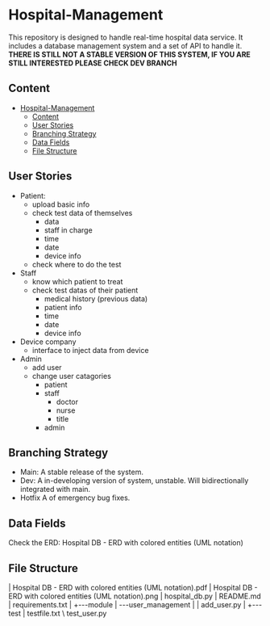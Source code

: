# Hospital-Management
This repository is designed to handle real-time hospital data service.
It includes a database management system and a set of API to handle it.
**THERE IS STILL NOT A STABLE VERSION OF THIS SYSTEM, IF YOU ARE STILL INTERESTED PLEASE CHECK DEV BRANCH**

## Content
- [Hospital-Management](#hospital-management)
  - [Content](#content)
  - [User Stories](#user-stories)
  - [Branching Strategy](#branching-strategy)
  - [Data Fields](#data-fields)
  - [File Structure](#file-structure)
## User Stories
- Patient:
  - upload basic info
  - check test data of themselves
    - data
    - staff in charge
    - time
    - date
    - device info
  - check where to do the test
- Staff
  - know which patient to treat
  - check test datas of their patient
    - medical history (previous data)
    - patient info
    - time
    - date
    - device info
- Device company
  - interface to inject data from device
- Admin
  - add user
  - change user catagories
    - patient
    - staff
      - doctor
      - nurse
      - title
    - admin


## Branching Strategy
- Main:     A stable release of the system.
- Dev:      A in-developing version of system, unstable. Will bidirectionally integrated with main.
- Hotfix    A of emergency bug fixes. 

## Data Fields
Check the ERD:  Hospital DB - ERD with colored entities (UML notation)

## File Structure
|   Hospital DB - ERD with colored entities (UML notation).pdf
|   Hospital DB - ERD with colored entities (UML notation).png
|   hospital_db.py
|   README.md
|   requirements.txt
|
+---module
|   \---user_management
|   |       add_user.py
|
+---test
|       testfile.txt
\       test_user.py
